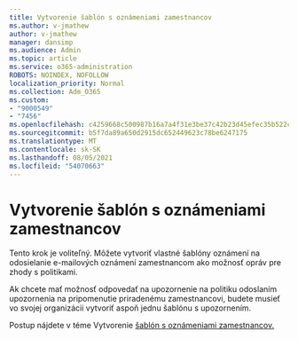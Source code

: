 ```yaml
---
title: Vytvorenie šablón s oznámeniami zamestnancov
ms.author: v-jmathew
author: v-jmathew
manager: dansimp
ms.audience: Admin
ms.topic: article
ms.service: o365-administration
ROBOTS: NOINDEX, NOFOLLOW
localization_priority: Normal
ms.collection: Adm_O365
ms.custom:
- "9000549"
- "7456"
ms.openlocfilehash: c4259668c500987b16a7a4f31e3be37c42b23d45efec35b522c95213680299f3
ms.sourcegitcommit: b5f7da89a650d2915dc652449623c78be6247175
ms.translationtype: MT
ms.contentlocale: sk-SK
ms.lasthandoff: 08/05/2021
ms.locfileid: "54070663"
---
```

# <a name="create-employee-notice-templates"></a>Vytvorenie šablón s oznámeniami zamestnancov

Tento krok je voliteľný. Môžete vytvoriť vlastné šablóny oznámení na odosielanie e-mailových oznámení zamestnancom ako možnosť opráv pre zhody s politikami.

Ak chcete mať možnosť odpovedať na upozornenie na politiku odoslaním upozornenia na pripomenutie priradenému zamestnancovi, budete musieť vo svojej organizácii vytvoriť aspoň jednu šablónu s upozornením.

Postup nájdete v téme Vytvorenie [šablón s oznámeniami zamestnancov.](https://go.microsoft.com/fwlink/?linkid=2129080)
